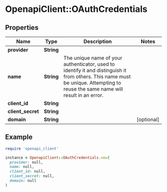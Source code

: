 # OpenapiClient::OAuthCredentials

## Properties

| Name | Type | Description | Notes |
| ---- | ---- | ----------- | ----- |
| **provider** | **String** |  |  |
| **name** | **String** | The unique name of your authenticator, used to identify it and distinguish it from others. This name must be unique. Attempting to reuse the same name will result in an error. |  |
| **client_id** | **String** |  |  |
| **client_secret** | **String** |  |  |
| **domain** | **String** |  | [optional] |

## Example

```ruby
require 'openapi_client'

instance = OpenapiClient::OAuthCredentials.new(
  provider: null,
  name: null,
  client_id: null,
  client_secret: null,
  domain: null
)
```


